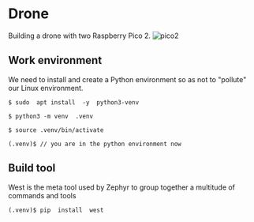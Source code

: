 # Drone
Building a drone with two Raspberry Pico 2.
![pico2](https://github.com/user-attachments/assets/bfc15cf9-2c39-4933-b26f-f05199379400)

## Work environment
We need to install and create a Python environment 
so as not to "pollute" our Linux environment.

```
$ sudo  apt install  -y  python3-venv
```
```
$ python3 -m venv  .venv
```
```
$ source .venv/bin/activate
```
```
(.venv)$ // you are in the python environment now
```
## Build tool
West is the meta tool used by Zephyr to group together a multitude of commands and tools
```
(.venv)$ pip  install  west
````


